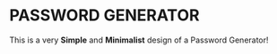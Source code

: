 # **PASSWORD GENERATOR**
This is a very **Simple** and **Minimalist** design of a Password Generator!
